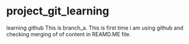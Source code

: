 # project_git_learning
learning github
This is branch_a.
This is first time i am using github and checking merging of of content in REAMD.ME file.
